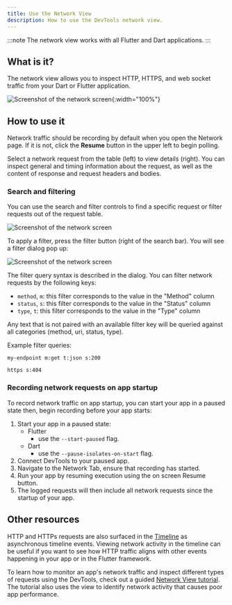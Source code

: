 ```yaml
---
title: Use the Network View
description: How to use the DevTools network view.
---
```


:::note
The network view works with all Flutter and Dart applications.
:::

## What is it?

The network view allows you to inspect HTTP, HTTPS, and web socket traffic from
your Dart or Flutter application.

![Screenshot of the network screen](/assets/images/docs/tools/devtools/network_screenshot.png){:width="100%"}

## How to use it

Network traffic should be recording by default when you open the Network page.
If it is not, click the **Resume** button in the upper left to
begin polling.

Select a network request from the table (left) to view details (right). You can
inspect general and timing information about the request, as well as the content
of response and request headers and bodies.

### Search and filtering

You can use the search and filter controls to find a specific request or filter
requests out of the request table.

![Screenshot of the network screen](/assets/images/docs/tools/devtools/network_search_and_filter.png)

To apply a filter, press the filter button (right of the search bar). You will
see a filter dialog pop up:

![Screenshot of the network screen](/assets/images/docs/tools/devtools/network_filter_dialog.png)

The filter query syntax is described in the dialog. You can filter network
requests by the following keys:
* `method`, `m`: this filter corresponds to the value in the "Method" column
* `status`, `s`: this filter corresponds to the value in the "Status" column
* `type`, `t`: this filter corresponds to the value in the "Type" column

Any text that is not paired with an available filter key will be queried against
all categories (method, uri, status, type).

Example filter queries:

```plaintext
my-endpoint m:get t:json s:200
```

```plaintext
https s:404
```

### Recording network requests on app startup

To record network traffic on app startup, you can start your app in a paused state then, begin recording before your app starts:

1. Start your app in a paused state:
    * Flutter
      * use the `--start-paused` flag.
    * Dart
        * use the `--pause-isolates-on-start` flag.
2. Connect DevTools to your paused app.
3. Navigate to the Network Tab, ensure that recording has started.
4. Run your app by resuming execution using the on screen Resume button.
5. The logged requests will then include all network requests since the startup of your app.

## Other resources

HTTP and HTTPs requests are also surfaced in the [Timeline][timeline] as
asynchronous timeline events. Viewing network activity in the timeline can be
useful if you want to see how HTTP traffic aligns with other events happening
in your app or in the Flutter framework.

To learn how to monitor an app's network traffic and inspect
different types of requests using the DevTools,
check out a guided [Network View tutorial][network-tutorial].
The tutorial also uses the view to identify network activity that
causes poor app performance.

[timeline]: /tools/devtools/performance#timeline-events-tab
[network-tutorial]: {{site.medium}}/@fluttergems/mastering-dart-flutter-devtools-network-view-part-4-of-8-afce2463687c

